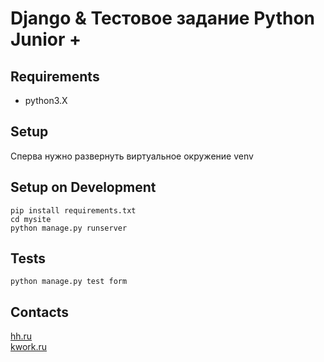 # Django & Тестовое задание Python Junior +


## Requirements
- python3.X

## Setup
Сперва нужно развернуть виртуальное окружение venv

## Setup on Development
```pip install requirements.txt```<br>
```cd mysite``` <br>
```python manage.py runserver``` <br>

## Tests
```python manage.py test form ```

## Contacts
<a href='https://hh.ru/resume/90326086ff0b1db1c80039ed1f43704865394e' target='_blank'>hh.ru</a> <br>
<a href='https://kwork.ru/user/marathe' target='_blank'>kwork.ru</a>

